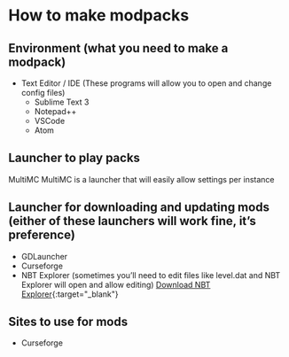 # How to make modpacks


## Environment (what you need to make a modpack)
- Text Editor / IDE (These programs will allow you to open and change config files)
    - Sublime Text 3
    - Notepad++
    - VSCode
    - Atom

## Launcher to play packs
MultiMC
MultiMC is a launcher that will easily allow settings per instance
## Launcher for downloading and updating mods (either of these launchers will work fine, it’s preference)
- GDLauncher
- Curseforge
- NBT Explorer (sometimes you’ll need to edit files like level.dat and NBT Explorer will open and allow editing)
[Download NBT Explorer](https://github.com/jaquadro/NBTExplorer/releases){:target="_blank"}

## Sites to use for mods
- Curseforge
